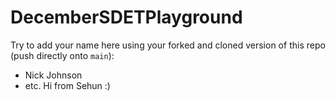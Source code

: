 # DecemberSDETPlayground

Try to add your name here using your forked and cloned version of this repo (push directly onto `main`):

- Nick Johnson
- etc.
Hi from Sehun :)

